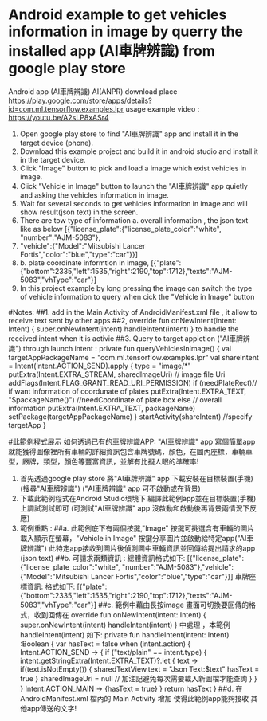 # Android example to get vehicles information in image by querry the installed app (AI車牌辨識) from google play store
Android app (AI車牌辨識) AI(ANPR) download place  https://play.google.com/store/apps/details?id=com.ml.tensorflow.examples.lpr
usage example video : https://youtu.be/A2sLP8xASr4
1. Open google play store to find "AI車牌辨識" app and install it in the target device (phone).
2. Download this example project and build it in android studio and install it in the target device.
3. Ciick "Image" button to pick and load a image which exist vehicles in image.
4. Ciick "Vehicle in Image" button to launch the "AI車牌辨識" app quietly and asking the vehicles information in image.
5. Wait for several seconds to get vehicles information in image and will show result(json text) in the screen.
6. There are tow type of information a. overall information , the json text like as below [{"license_plate":{"license_plate_color":"white", "number":"AJM-5083"},
7. "vehicle":{"Model":"Mitsubishi Lancer Fortis","color":"blue","type":"car"}}]
8. b. plate coordinate informtion in image, [{"plate":{"bottom":2335,"left":1535,"right":2190,"top":1712},"texts":"AJM-5083","vhType":"car"}]
9. In this project example by long pressing the image can switch the type of vehicle information to query when cick the "Vehicle in Image" button

#Notes:
##1. add     <intent-filter>
                <action android:name="android.intent.action.SEND" />
                <category android:name="android.intent.category.DEFAULT" />
                <data android:mimeType="text/plain" />
            </intent-filter>
   in the Main Activity of AndroidManifest.xml file , it allow to receive text sent by other apps
##2, override fun onNewIntent(intent: Intent) {
        super.onNewIntent(intent)
        handleIntent(intent)
    } to handle the received intent when it is activie
##3. Query to target appiction ("AI車牌辨識") through launch intent :
         private fun queryVehiclesInImage() {
            val targetAppPackageName = "com.ml.tensorflow.examples.lpr"
            val shareIntent = Intent(Intent.ACTION_SEND).apply {
                type = "image/*"
                putExtra(Intent.EXTRA_STREAM, sharedImageUri) // image file Uri
                    addFlags(Intent.FLAG_GRANT_READ_URI_PERMISSION)
                    if (needPlateRect)// if want information of coordunate of plates
                        putExtra(Intent.EXTRA_TEXT, "$packageName()") //needCoordinate of plate box
                    else // overall information
                        putExtra(Intent.EXTRA_TEXT, packageName)
                    setPackage(targetAppPackageName)
                }
                startActivity(shareIntent) //specify targetApp
         }

#此範例程式展示 如何透過已有的車牌辨識APP: "AI車牌辨識" app 寫個簡單app就能獲得圖像裡所有車輛的詳細資訊包含車牌號碼，顏色，在圖內座標，車輛車型，廠牌，類型，顏色等豐富資訊，並解有比擬人眼的準確率!
   1. 首先透過google play store 將"AI車牌辨識" app 下載安裝在目標裝置(手機) (搜尋"AI車牌辨識") ("AI車牌辨識" app 可不啟動或在背景)
   2. 下載此範例程式在Android Studio環境下 編譯此範例app並在目標裝置(手機)上調試測試即可 (可測試"AI車牌辨識" app 沒啟動和啟動後再背景兩情況下反應)
   3. 範例重點 :
   ##a. 此範例底下有兩個按鍵,"Image" 按鍵可挑選含有車輛的圖片載入顯示在螢幕，"Vehicle in Image" 按鍵分享圖片並啟動給特定app("AI車牌辨識") 此特定app接收到圖片後偵測圖中車輛資訊並回傳給提出請求的app (json text)
   ##b. 可請求兩類資訊 : 總體資訊格式如下: [{"license_plate":{"license_plate_color":"white", "number":"AJM-5083"},"vehicle":{"Model":"Mitsubishi Lancer Fortis","color":"blue","type":"car"}}]
    車牌座標資訊: 格式如下:  [{"plate":{"bottom":2335,"left":1535,"right":2190,"top":1712},"texts":"AJM-5083","vhType":"car"}]
  ##c. 範例中藉由長按image 畫面可切換要回傳的格式，收到回傳在
      override fun onNewIntent(intent: Intent) {
        super.onNewIntent(intent)
        handleIntent(intent)
      } 中處理 ，本範例 handleIntent(intent) 如下:
      private fun handleIntent(intent: Intent) :Boolean {
        var hasText = false
        when (intent.action) {
            Intent.ACTION_SEND -> {
                if ("text/plain" == intent.type) {
                    intent.getStringExtra(Intent.EXTRA_TEXT)?.let { text ->
                        if(text.isNotEmpty()) {
                            sharedTextView.text = "Json Text:$text"
                            hasText = true
                        }
                       sharedImageUri = null // 加注記避免每次需要載入新圖檔才能查詢
                    }
                } 
            }
            Intent.ACTION_MAIN -> {hasText = true}
        }
        return hasText
    }
  ##d. 在 AndroidManifest.xml 檔內的 Main Activity  增加
      <intent-filter>
          <action android:name="android.intent.action.SEND" />
          <category android:name="android.intent.category.DEFAULT" />
          <data android:mimeType="text/plain" />
      </intent-filter>
      使得此範例app能夠接收 其他app傳送的文字!
      
